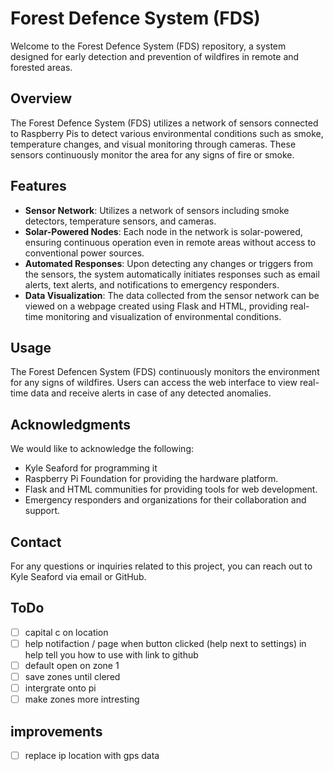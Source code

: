 # Forest Defence System (FDS)
Welcome to the Forest Defence System (FDS) repository, a system designed for early detection and prevention of wildfires in remote and forested areas.

## Overview

The Forest Defence System (FDS) utilizes a network of sensors connected to Raspberry Pis to detect various environmental conditions such as smoke, temperature changes, and visual monitoring through cameras. These sensors continuously monitor the area for any signs of fire or smoke.

## Features

- **Sensor Network**: Utilizes a network of sensors including smoke detectors, temperature sensors, and cameras.
- **Solar-Powered Nodes**: Each node in the network is solar-powered, ensuring continuous operation even in remote areas without access to conventional power sources.
- **Automated Responses**: Upon detecting any changes or triggers from the sensors, the system automatically initiates responses such as email alerts, text alerts, and notifications to emergency responders.
- **Data Visualization**: The data collected from the sensor network can be viewed on a webpage created using Flask and HTML, providing real-time monitoring and visualization of environmental conditions.

## Usage

The Forest Defencen System (FDS) continuously monitors the environment for any signs of wildfires. Users can access the web interface to view real-time data and receive alerts in case of any detected anomalies.

## Acknowledgments

We would like to acknowledge the following:

- Kyle Seaford for programming it
- Raspberry Pi Foundation for providing the hardware platform.
- Flask and HTML communities for providing tools for web development.
- Emergency responders and organizations for their collaboration and support.

## Contact

For any questions or inquiries related to this project, you can reach out to Kyle Seaford via email or GitHub.

## ToDo
- [ ] capital c on location
- [ ] help notifaction / page when button clicked (help next to settings) in help tell you how to use with link to github
- [ ] default open on zone 1
- [ ] save zones until clered
- [ ] intergrate onto pi
- [ ] make zones more intresting

## improvements 
- [ ] replace ip location with gps data
